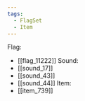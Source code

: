 ```yaml
---
tags:
  - FlagSet
  - Item
---
```

Flag:
- [[flag_11222]]
Sound:
- [[sound_17]]
- [[sound_43]]
- [[sound_44]]
Item:
- [[item_739]]
